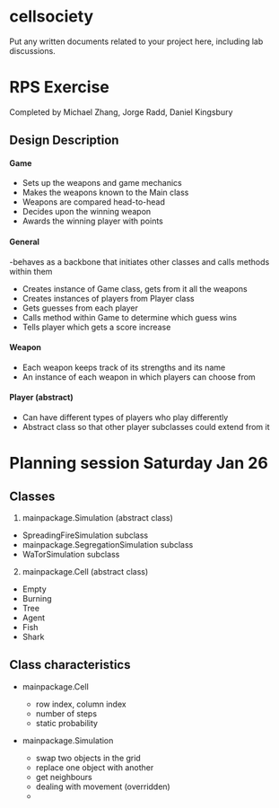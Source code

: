 # cellsociety

Put any written documents related to your project here, including lab discussions.

# RPS Exercise

Completed by Michael Zhang, Jorge Radd, Daniel Kingsbury

## Design Description

#### Game
- Sets up the weapons and game mechanics
- Makes the weapons known to the Main class
- Weapons are compared head-to-head
- Decides upon the winning weapon
- Awards the winning player with points

#### General
-behaves as a backbone that initiates other classes and calls methods within them
- Creates instance of Game class, gets from it all the weapons
- Creates instances of players from Player class
- Gets guesses from each player
- Calls method within Game to determine which guess wins
- Tells player which gets a score increase

#### Weapon
- Each weapon keeps track of its strengths and its name
- An instance of each weapon in which players can choose from

#### Player (abstract)
- Can have different types of players who play differently
- Abstract class so that other player subclasses could extend from it


# Planning session Saturday Jan 26

## Classes

1) mainpackage.Simulation (abstract class)
  - SpreadingFireSimulation subclass
  - mainpackage.SegregationSimulation subclass
  - WaTorSimulation subclass

2) mainpackage.Cell (abstract class)
  - Empty
  - Burning
  - Tree
  - Agent
  - Fish
  - Shark

## Class characteristics

- mainpackage.Cell
  - row index, column index
  - number of steps
  - static probability

- mainpackage.Simulation
  - swap two objects in the grid
  - replace one object with another
  - get neighbours
  - dealing with movement (overridden)
  -





